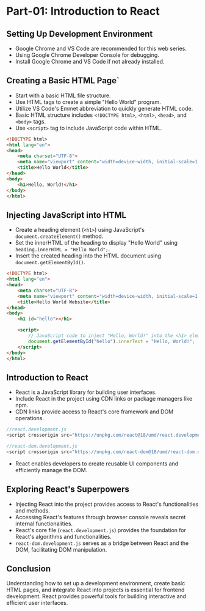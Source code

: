 Part-01: Introduction to React
==============================

Setting Up Development Environment
----------------------------------

*   Google Chrome and VS Code are recommended for this web series.
*   Using Google Chrome Developer Console for debugging.
*   Install Google Chrome and VS Code if not already installed.

Creating a Basic HTML Page`
--------------------------

*   Start with a basic HTML file structure.
*   Use HTML tags to create a simple "Hello World" program.
*   Utilize VS Code's Emmet abbreviation to quickly generate HTML code.
*   Basic HTML structure includes `<!DOCTYPE html>`, `<html>`, `<head>`, and `<body>` tags.
*   Use `<script>` tag to include JavaScript code within HTML.

```html
<!DOCTYPE html>
<html lang="en">
<head>
    <meta charset="UTF-8">
    <meta name="viewport" content="width=device-width, initial-scale=1.0">
    <title>Hello World</title>
</head>
<body>
    <h1>Hello, World!</h1>
</body>
</html>
```
Injecting JavaScript into HTML
------------------------------

*   Create a heading element (`<h1>`) using JavaScript's `document.createElement()` method.
*   Set the innerHTML of the heading to display "Hello World" using `heading.innerHTML = "Hello World";`.
*   Insert the created heading into the HTML document using `document.getElementById()`.
```html
<!DOCTYPE html>
<html lang="en">
<head>
    <meta charset="UTF-8">
    <meta name="viewport" content="width=device-width, initial-scale=1.0">
    <title>Hello World Website</title>
</head>
<body>
    <h1 id="hello"></h1>

    <script>
        // JavaScript code to inject "Hello, World!" into the <h1> element
        document.getElementById("hello").innerText = "Hello, World!";
    </script>
</body>
</html>
```
Introduction to React
---------------------

*   React is a JavaScript library for building user interfaces.
*   Include React in the project using CDN links or package managers like npm.
*   CDN links provide access to React's core framework and DOM operations.
```javascript
//react.development.js
<script crossorigin src="https://unpkg.com/react@18/umd/react.development.js"></script>

//react-dom.development.js
<script crossorigin src="https://unpkg.com/react-dom@18/umd/react-dom.development.js"></script>
```
*   React enables developers to create reusable UI components and efficiently manage the DOM.

Exploring React's Superpowers
-----------------------------

*   Injecting React into the project provides access to React's functionalities and methods.
*   Accessing React's features through browser console reveals secret internal functionalities.
*   React's core file (`react.development.js`) provides the foundation for React's algorithms and functionalities.
*   `react-dom.development.js` serves as a bridge between React and the DOM, facilitating DOM manipulation.

Conclusion
----------

Understanding how to set up a development environment, create basic HTML pages, and integrate React into projects is essential for frontend development. React provides powerful tools for building interactive and efficient user interfaces.